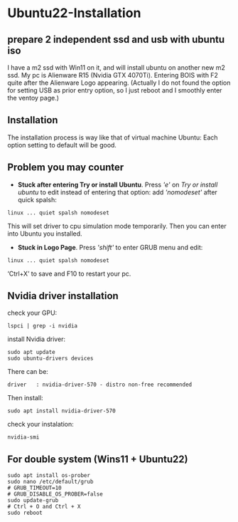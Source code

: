 # Ubuntu22-Installation

## prepare 2 independent ssd and usb with ubuntu iso
I have a m2 ssd with Win11 on it, and will install ubuntu on another new m2 ssd.
My pc is Alienware R15 (Nvidia GTX 4070Ti). Entering BOIS with F2 quite after the Alienware Logo appearing.
(Actually I do not found the option for setting USB as prior entry option, so I just reboot and I smoothly enter the ventoy page.)

## Installation
The installation process is way like that of virtual machine Ubuntu:
Each option setting to default will be good.

## Problem you may counter
- **Stuck after entering Try or install Ubuntu**. Press *'e'* on *Try or install ubuntu* to edit instead of entering that option: add *'nomodeset'* after quick spalsh:
```
linux ... quiet spalsh nomodeset
```
This will set driver to cpu simulation mode temporarily. Then you can enter into Ubuntu you installed.
- **Stuck in Logo Page**. Press *'shift'* to enter GRUB menu and edit:
```
linux ... quiet spalsh nomodeset
```
‘Ctrl+X’ to save and F10 to restart your pc.

## **Nvidia driver installation**

check your GPU:
```
lspci | grep -i nvidia
```
install Nvidia driver:
```
sudo apt update
sudo ubuntu-drivers devices
```
There can be:
```
driver   : nvidia-driver-570 - distro non-free recommended
```
Then install:
```
sudo apt install nvidia-driver-570
```
check your instalation:
```
nvidia-smi
```

## For double system (Wins11 + Ubuntu22)
```
sudo apt install os-prober
sudo nano /etc/default/grub
# GRUB_TIMEOUT=10
# GRUB_DISABLE_OS_PROBER=false
sudo update-grub
# Ctrl + O and Ctrl + X
sudo reboot
```
  


